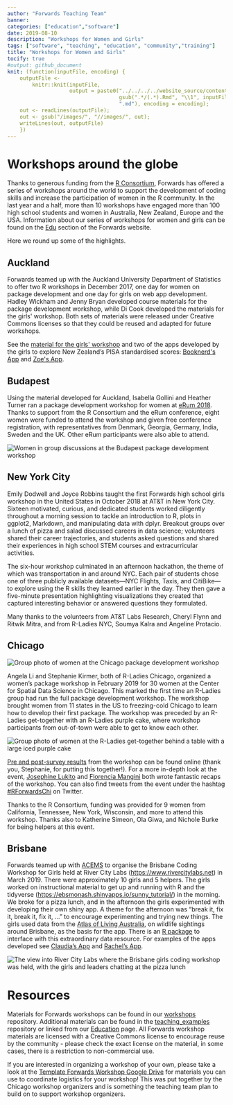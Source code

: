 ```yaml
---
author: "Forwards Teaching Team"
banner: 
categories: ["education","software"]
date: 2019-08-10
description: "Workshops for Women and Girls"
tags: ["software", "teaching", "education", "community","training"]
title: "Workshops for Women and Girls"
tocify: true
#output: github_document
knit: (function(inputFile, encoding) {
    outputFile <- 
        knitr::knit(inputFile, 
                    output = paste0("../../../../website_source/content/blog/",
                                    gsub(".*/(.*).Rmd", "\\1", inputFile), 
                                    ".md"), encoding = encoding);
    out <- readLines(outputFile);
    out <- gsub("/images/", "//images/", out);
    writeLines(out, outputFile)
    })
---
```



# Workshops around the globe

Thanks to generous funding from the [R Consortium](https://www.r-consortium.org/projects/awarded-projects), Forwards has offered a series of workshops around the world to support the development of coding skills and increase the participation of women in the R community.  In the last year and a half, more than 10 workshops have engaged more than 100 high school students and women in Australia, New Zealand, Europe and the USA. Information about our series of workshops for women and girls can be found on the [Edu](https://forwards.github.io/edu/) section of the Forwards website.
 
Here we round up some of the highlights.

## Auckland

Forwards teamed up with the Auckland University Department of Statistics to offer two R workshops in December 2017, one day for women on package development and one day for girls on web app development. Hadley Wickham and Jenny Bryan developed course materials for the package development workshop, while Di Cook developed the materials for the girls' workshop. Both sets of materials were released under Creative Commons licenses so that they could be reused and adapted for future workshops. 

See the [material for the girls' workshop](https://ebsmonash.shinyapps.io/kea_tutorial/) and two of the apps developed by the girls to explore New Zealand’s PISA standardised scores: [Booknerd's App](https://ebsmonash.shinyapps.io/booknerds/) and [Zoe's App](https://ebsmonash.shinyapps.io/pisa-zoe/).

## Budapest

Using the material developed for Auckland, Isabella Gollini and Heather Turner ran a package development workshop for women at [eRum 2018](https://2018.erum.io/). Thanks to support from the R Consortium and the eRum conference, eight women were funded to attend the workshop and given free conference registration, with representatives from Denmark, Georgia, Germany, India, Sweden and the UK. Other eRum participants were also able to attend.

![Women in group discussions at the Budapest package development  workshop](/images/workshops-for-women-and-girls/eRum-package-workshop.jpg)

## New York City

Emily Dodwell and Joyce Robbins taught the first Forwards high school girls workshop in the United States in October 2018 at AT&T in New York City.  Sixteen motivated, curious, and dedicated students worked diligently throughout a morning session to tackle an introduction to R, plots in ggplot2, Markdown, and manipulating data with dplyr.  Breakout groups over a lunch of pizza and salad discussed careers in data science; volunteers shared their career trajectories, and students asked questions and shared their experiences in high school STEM courses and extracurricular activities.
 
The six-hour workshop culminated in an afternoon hackathon, the theme of which was transportation in and around NYC.  Each pair of students chose one of three publicly available datasets—NYC Flights, Taxis, and CitiBike—to explore using the R skills they learned earlier in the day.  They then gave a five-minute presentation highlighting visualizations they created that captured interesting behavior or answered questions they formulated.
 
Many thanks to the volunteers from AT&T Labs Research, Cheryl Flynn and Ritwik Mitra, and from R-Ladies NYC, Soumya Kalra and Angeline Protacio.

## Chicago

![Group photo of women at the Chicago package development workshop](/images/workshops-for-women-and-girls/chicago-package-workshop.jpg)

Angela Li and Stephanie Kirmer, both of R-Ladies Chicago, organized a women’s package workshop in February 2019 for 30 women at the Center for Spatial Data Science in Chicago. This marked the first time an R-Ladies group had run the full package development workshop. The workshop brought women from 11 states in the US to freezing-cold Chicago to learn how to develop their first package. The workshop was preceded by an R-Ladies get-together with an R-Ladies purple cake, where workshop participants from out-of-town were able to get to know each other.

![Group photo of women at the R-Ladies get-together behind a table with a large iced purple cake ](/images/workshops-for-women-and-girls/chicago-package-workshop.jpg)

[Pre and post-survey results](https://skirmer.github.io/ChiEval) from the workshop can be found online (thank you, Stephanie, for putting this together!). For a more in-depth look at the event, [Josephine Lukito](https://www.jlukito.com/blog/2019/2/24/attending-the-r-forwards-package-workshop-hosted-by-r-ladies-chicago) and [Florencia Mangini](https://rladieschicago.org/post/2019-02-28-rworkshop_recap/) both wrote fantastic recaps of the workshop. You can also find tweets from the event under the hashtag [#RForwardsChi](https://twitter.com/search?q=%23RForwardsChi) on Twitter. 

Thanks to the R Consortium, funding was provided for 9 women from California, Tennessee, New York, Wisconsin, and more to attend this workshop. Thanks also to Katherine Simeon, Ola Giwa, and Nichole Burke for being helpers at this event.


## Brisbane

Forwards teamed up with [ACEMS](https://acems.org.au/home) to organise the Brisbane Coding Workshop for Girls held at River City Labs (https://www.rivercitylabs.net) in March 2019. There were approximately 10 girls and 5 helpers. The girls worked on instructional material to get up and running with R and the tidyverse (https://ebsmonash.shinyapps.io/sunny_tutorial/) in the morning. We broke for a pizza lunch, and in the afternoon the girls experimented with developing their own shiny app. A theme for the afternoon was “break it, fix it, break it, fix it, ...” to encourage experimenting and trying new things. The girls used data from the [Atlas of Living Australia](https://www.ala.org.au), on wildlife sightings around Brisbane, as the basis for the app. There is an [R package](https://cran.r-project.org/web/packages/ALA4R/index.html) to interface with this extraordinary data resource. For examples of the apps developed see [Claudia’s App](https://ebsmonash.shinyapps.io/Claudia_brissy_wildlife/) and [Rachel’s App](https://ebsmonash.shinyapps.io/Rachel_brissy_wildlife/).

![The view into River City Labs where the Brisbane girls coding workshop was held, with the girls and leaders chatting at the pizza lunch](/images/workshops-for-women-and-girls/brisbane-girls-workshop.jpg)

# Resources

Materials for Forwards workshops can be found in our [workshops](https://github.com/forwards/workshops) repository. Additional materials can be found in the [teaching_examples](https://github.com/forwards/teaching_examples) repository or linked from our [Education](https://forwards.github.io/edu/) page. All Forwards workshop materials are licensed with a Creative Commons license to encourage reuse by the community - please check the exact license on the material, in some cases, there is a restriction to non-commercial use.

If you are interested in organizing a workshop of your own, please take a look at the [Template Forwards Workshop Google Drive](https://drive.google.com/drive/folders/1aRSg1uf1xQnvfhDEmmcLcoONZYtxigo5?usp=sharing) for materials you can use to coordinate logistics for your workshop! This was put together by the Chicago workshop organizers and is something the teaching team plan to build on to support workshop organizers.
